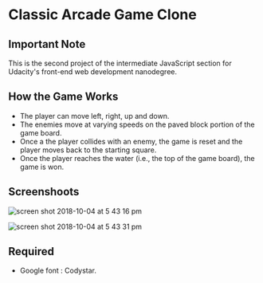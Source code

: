 # Classic Arcade Game Clone

## Important Note

This is the second project of the intermediate JavaScript section for Udacity's front-end web development nanodegree.

## How the Game Works

- The player can move left, right, up and down.
- The enemies move at varying speeds on the paved block portion of the game board.
- Once a the player collides with an enemy, the game is reset and the player moves back to the starting square.
- Once the player reaches the water (i.e., the top of the game board), the game is won.

## Screenshoots


![screen shot 2018-10-04 at 5 43 16 pm](https://user-images.githubusercontent.com/28276138/46505895-844d1700-c800-11e8-8fcd-6ec5a0f57694.png)


![screen shot 2018-10-04 at 5 43 31 pm](https://user-images.githubusercontent.com/28276138/46505904-89aa6180-c800-11e8-907c-13d81f1b1fc3.png)

## Required

- Google font : Codystar.
